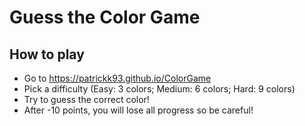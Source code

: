 # Guess the Color Game

## How to play

- Go to https://patrickk93.github.io/ColorGame
- Pick a difficulty (Easy: 3 colors; Medium: 6 colors; Hard: 9 colors)
- Try to guess the correct color!
- After -10 points, you will lose all progress so be careful!
